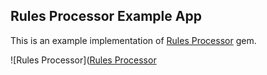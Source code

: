## Rules Processor Example App

This is an example implementation of [Rules Processor](https://github.com/rgrabowski/rules_processor) gem.

![Rules Processor]([Rules Processor](https://github.com/rgrabowski/rules_processor)
